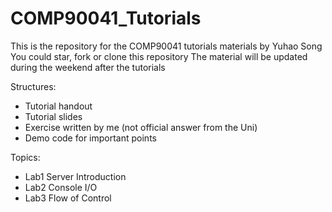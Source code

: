 # COMP90041_Tutorials
This is the repository for the COMP90041 tutorials materials by Yuhao Song 
You could star, fork or clone this repository 
The material will be updated during the weekend after the tutorials

Structures:
  * Tutorial handout
  * Tutorial slides
  * Exercise written by me (not official answer from the Uni)
  * Demo code for important points
 
Topics:
 * Lab1 Server Introduction
 * Lab2 Console I/O
 * Lab3 Flow of Control
